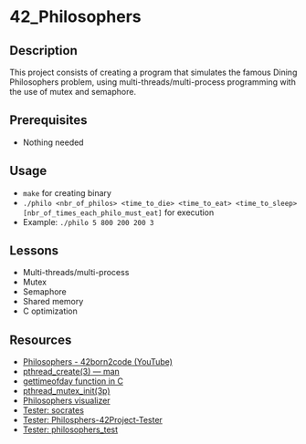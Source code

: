 # 42_Philosophers

## Description
This project consists of creating a program that simulates the famous Dining Philosophers problem, using multi-threads/multi-process programming with the use of mutex and semaphore.

## Prerequisites
- Nothing needed

## Usage
- `make` for creating binary
- `./philo <nbr_of_philos> <time_to_die> <time_to_eat> <time_to_sleep> [nbr_of_times_each_philo_must_eat]` for execution
- Example: `./philo 5 800 200 200 3`

## Lessons
- Multi-threads/multi-process
- Mutex
- Semaphore
- Shared memory
- C optimization

## Resources
- [Philosophers - 42born2code (YouTube)](https://www.youtube.com/watch?v=LeV9u-l40hA "Philosophers - 42born2code (YouTube)")
- [pthread_create(3) — man](https://man7.org/linux/man-pages/man3/pthread_create.3.html "pthread_create(3) — man")
- [gettimeofday function in C](https://linuxhint.com/gettimeofday_c_language/ "gettimeofday function in C")
- [pthread_mutex_init(3p)](https://man7.org/linux/man-pages/man3/pthread_mutex_init.3p.html "pthread_mutex_init(3p)")
- [Philosophers visualizer](https://nafuka11.github.io/philosophers-visualizer/ "Philosophers visualizer")
- [Tester: socrates](https://github.com/nesvoboda/socrates "Tester: socrates")
- [Tester: Philosphers-42Project-Tester](https://github.com/newlinuxbot/Philosphers-42Project-Tester "Tester: Philosphers-42Project-Tester")
- [Tester: philosophers_test](https://github.com/cacharle/philosophers_test "Tester: philosophers_test")
